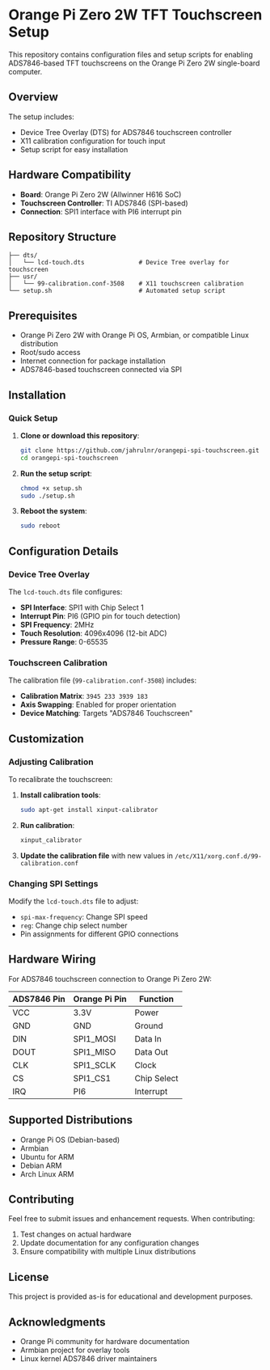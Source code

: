 # Orange Pi Zero 2W TFT Touchscreen Setup

This repository contains configuration files and setup scripts for enabling ADS7846-based TFT touchscreens on the Orange Pi Zero 2W single-board computer.

## Overview

The setup includes:
- Device Tree Overlay (DTS) for ADS7846 touchscreen controller
- X11 calibration configuration for touch input
- Setup script for easy installation

## Hardware Compatibility

- **Board**: Orange Pi Zero 2W (Allwinner H616 SoC)
- **Touchscreen Controller**: TI ADS7846 (SPI-based)
- **Connection**: SPI1 interface with PI6 interrupt pin

## Repository Structure

```
├── dts/
│   └── lcd-touch.dts				# Device Tree overlay for touchscreen
├── usr/
│   └── 99-calibration.conf-3508	# X11 touchscreen calibration
└── setup.sh						# Automated setup script
```

## Prerequisites

- Orange Pi Zero 2W with Orange Pi OS, Armbian, or compatible Linux distribution
- Root/sudo access
- Internet connection for package installation
- ADS7846-based touchscreen connected via SPI

## Installation

### Quick Setup

1. **Clone or download this repository**:
   ```bash
   git clone https://github.com/jahrulnr/orangepi-spi-touchscreen.git
   cd orangepi-spi-touchscreen
   ```

2. **Run the setup script**:
   ```bash
   chmod +x setup.sh
   sudo ./setup.sh
   ```

3. **Reboot the system**:
   ```bash
   sudo reboot
   ```

## Configuration Details

### Device Tree Overlay

The `lcd-touch.dts` file configures:
- **SPI Interface**: SPI1 with Chip Select 1
- **Interrupt Pin**: PI6 (GPIO pin for touch detection)
- **SPI Frequency**: 2MHz
- **Touch Resolution**: 4096x4096 (12-bit ADC)
- **Pressure Range**: 0-65535

### Touchscreen Calibration

The calibration file (`99-calibration.conf-3508`) includes:
- **Calibration Matrix**: `3945 233 3939 183`
- **Axis Swapping**: Enabled for proper orientation
- **Device Matching**: Targets "ADS7846 Touchscreen"

## Customization

### Adjusting Calibration

To recalibrate the touchscreen:

1. **Install calibration tools**:
   ```bash
   sudo apt-get install xinput-calibrator
   ```

2. **Run calibration**:
   ```bash
   xinput_calibrator
   ```

3. **Update the calibration file** with new values in `/etc/X11/xorg.conf.d/99-calibration.conf`

### Changing SPI Settings

Modify the `lcd-touch.dts` file to adjust:
- `spi-max-frequency`: Change SPI speed
- `reg`: Change chip select number
- Pin assignments for different GPIO connections

## Hardware Wiring

For ADS7846 touchscreen connection to Orange Pi Zero 2W:

| ADS7846 Pin | Orange Pi Pin | Function |
|-------------|---------------|----------|
| VCC         | 3.3V          | Power    |
| GND         | GND           | Ground   |
| DIN         | SPI1_MOSI     | Data In  |
| DOUT        | SPI1_MISO     | Data Out |
| CLK         | SPI1_SCLK     | Clock    |
| CS          | SPI1_CS1      | Chip Select |
| IRQ         | PI6           | Interrupt |

## Supported Distributions

- Orange Pi OS (Debian-based)
- Armbian
- Ubuntu for ARM
- Debian ARM
- Arch Linux ARM

## Contributing

Feel free to submit issues and enhancement requests. When contributing:

1. Test changes on actual hardware
2. Update documentation for any configuration changes
3. Ensure compatibility with multiple Linux distributions

## License

This project is provided as-is for educational and development purposes.

## Acknowledgments

- Orange Pi community for hardware documentation
- Armbian project for overlay tools
- Linux kernel ADS7846 driver maintainers
